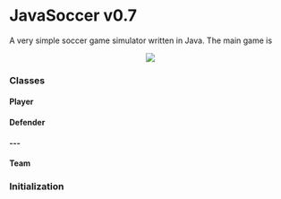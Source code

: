 # JavaSoccer v0.7

A very simple soccer game simulator written in Java. The main game is

<p align="center">
  <img src="https://s32.postimg.org/tp92yfoc5/Untitled_2_copy.jpg"/>
</p>

### Classes

#### Player
#### Defender
#### ---
#### Team

### Initialization
